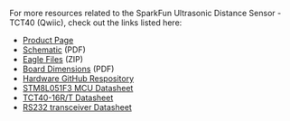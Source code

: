 
<!-- This section should include all the relevant documentation and product files (Eagle files, schematic, datasheet(s), landing pages, etc. and any relevant tutorials to go beyond the Hookup Guide.) -->

For more resources related to the SparkFun Ultrasonic Distance Sensor - TCT40 (Qwiic), check out the links listed here: 

* [Product Page](https://www.sparkfun.com/products/24805)
* [Schematic](assets/board_files/SparkFun_Ultrasonic_Sensor_Schematic.pdf) (PDF)
* [Eagle Files](assets/board_files/SparkFun_Ultrasonic_Sensor_EagleFiles.zip) (ZIP)
* [Board Dimensions](assets/board_files/SparkFun_Ultrasonic_Sensor_BoardOutline.png) (PDF)
* [Hardware GitHub Respository](https://github.com/sparkfun/SparkFun_Ultrasonic_Distance_Sensor-Qwiic/tree/v11_Firmware_v01)
* [STM8L051F3 MCU Datasheet](assets/component_documentation/stm8l051f3-1.pdf)
* [TCT40-16R/T Datasheet](assets/component_documentation/TCT40-16-T-R.pdf)
* [RS232 transceiver Datasheet](assets/component_documentation/sp3222eb_sp3232eb.pdf)